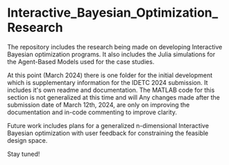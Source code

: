 # Interactive_Bayesian_Optimization_Research 

The repository includes the research being made on developing Interactive Bayesian optimization programs. It also includes the Julia simulations for the Agent-Based Models used for the case studies. 

At this point (March 2024) there is one folder for the initial development which is supplementary information for the IDETC 2024 submission. It includes it's own readme and documentation. The MATLAB code for this section is not generalized at this time and will Any changes made after the submission date of March 12th, 2024, are only on improving the documentation and in-code commenting to improve clarity.

Future work includes plans for a generalized n-dimensional Interactive Bayesian optimization with user feedback for constraining the feasible design space. 

Stay tuned!
